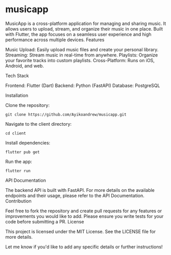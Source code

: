 # musicapp

MusicApp is a cross-platform application for managing and sharing music. It allows users to upload, stream, and organize their music in one place. Built with Flutter, the app focuses on a seamless user experience and high performance across multiple devices.
Features

Music Upload: Easily upload music files and create your personal library.
Streaming: Stream music in real-time from anywhere.
Playlists: Organize your favorite tracks into custom playlists.
Cross-Platform: Runs on iOS, Android, and web.

Tech Stack

Frontend: Flutter (Dart)
Backend: Python (FastAPI)
Database: PostgreSQL

Installation

Clone the repository:

    git clone https://github.com/Ayikoandrew/musicapp.git

Navigate to the client directory:

    cd client

Install dependencies:

    flutter pub get

Run the app:

    flutter run

API Documentation

The backend API is built with FastAPI. For more details on the available endpoints and their usage, please refer to the API Documentation.
Contribution

Feel free to fork the repository and create pull requests for any features or improvements you would like to add. Please ensure you write tests for your code before submitting a PR.
License

This project is licensed under the MIT License. See the LICENSE file for more details.

Let me know if you'd like to add any specific details or further instructions!
